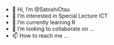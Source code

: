 - 👋 Hi, I’m @SatoshiOtsu
- 👀 I’m interested in Special Lecture ICT
- 🌱 I’m currently learning R
- 💞️ I’m looking to collaborate on ...
- 📫 How to reach me ...

<!---
SatoshiOtsu/SatoshiOtsu is a ✨ special ✨ repository because its `README.md` (this file) appears on your GitHub profile.
You can click the Preview link to take a look at your changes.
--->
